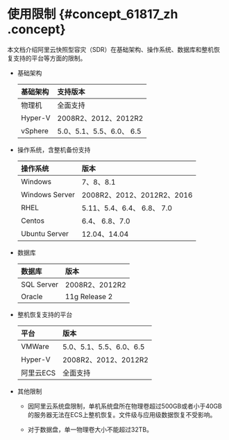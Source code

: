# 使用限制 {#concept_61817_zh .concept}

本文档介绍阿里云快照型容灾（SDR）在基础架构、操作系统、数据库和整机恢复支持的平台等方面的限制。

-   基础架构

    |基础架构|支持版本|
    |:---|:---|
    |物理机|全面支持|
    |Hyper-V|2008R2、2012、2012R2|
    |vSphere|5.0、5.1、5.5、6.0、 6.5|

-   操作系统，含整机备份支持

    |操作系统|版本|
    |:---|:-|
    |Windows|7、8、8.1|
    |Windows Server|2008R2、2012、2012R2、2016|
    |RHEL|5.11、5.4、6.4、 6.8、 7.0|
    |Centos|6.4、 6.8、7.0|
    |Ubuntu Server|12.04、14.04|

-   数据库

    |数据库|版本|
    |:--|:-|
    |SQL Server|2008R2、2012R2|
    |Oracle|11g Release 2|

-   整机恢复支持的平台

    |平台|版本|
    |:-|:-|
    |VMWare|5.0、5.1、5.5、6.0、6.5|
    |Hyper-V|2008R2、2012、2012R2|
    |阿里云ECS|全面支持|

-   其他限制
    -   因阿里云系统盘限制，单机系统盘所在物理卷超过500GB或者小于40GB的服务器无法在ECS上整机恢复。文件级与应用级数据恢复不受影响。

    -   对于数据盘，单一物理卷大小不能超过32TB。


